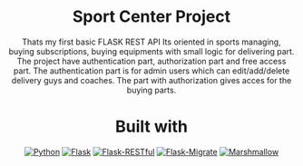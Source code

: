 <h1 align="center">Sport Center Project</h1>
<p align="center">Thats my first basic FLASK REST API
Its oriented in sports managing, buying subscriptions, buying equipments with small logic for delivering part.
The project have authentication part, authorization part and free access part. The authentication part is for admin users which can edit/add/delete 
delivery guys and coaches.
  The part with authorization gives acces for the buying parts.</p>
<h1 align="center">Built with</h1>
<div align="center">

  <p>
    <a href="https://www.python.org/" target="_blank"><img src="https://img.shields.io/badge/Python-3.9-blue?style=flat-square&logo=python" alt="Python"></a>
    <a href="https://flask.palletsprojects.com/" target="_blank"><img src="https://img.shields.io/badge/Flask-2.0.2-blue?style=flat-square&logo=flask" alt="Flask"></a>
    <a href="https://flask-restful.readthedocs.io/en/latest/" target="_blank"><img src="https://img.shields.io/badge/Flask--Restful-0.3.9-blue?style=flat-square" alt="Flask-RESTful"></a>
    <a href="https://flask-migrate.readthedocs.io/en/latest/" target="_blank"><img src="https://img.shields.io/badge/Flask--Migrate-3.1.0-blue?style=flat-square" alt="Flask-Migrate"></a>
    <a href="https://marshmallow.readthedocs.io/en/stable/" target="_blank"><img src="https://img.shields.io/badge/Marshmallow-3.14.1-blue?style=flat-square" alt="Marshmallow"></a>
  </p>
</div>
</p>
